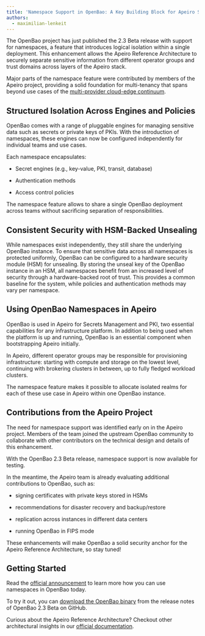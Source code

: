 ```yaml
---
title: 'Namespace Support in OpenBao: A Key Building Block for Apeiro Security Architecture'
authors:
  - maximilian-lenkeit
---
```


The OpenBao project has just published the 2.3 Beta release with support for namespaces, a feature that introduces logical isolation within a single deployment. This enhancement allows the Apeiro Reference Architecture to securely separate sensitive information from different operator groups and trust domains across layers of the Apeiro stack.

Major parts of the namespace feature were contributed by members of the Apeiro project, providing a solid foundation for multi-tenancy that spans beyond use cases of the [multi-provider cloud-edge continuum](https://8ra.com).

<!-- truncate -->

## Structured Isolation Across Engines and Policies

OpenBao comes with a range of pluggable engines for managing sensitive data such as secrets or private keys of PKIs. With the introduction of namespaces, these engines can now be configured independently for individual teams and use cases.

Each namespace encapsulates:

- Secret engines (e.g., key-value, PKI, transit, database)

- Authentication methods

- Access control policies

The namespace feature allows to share a single OpenBao deployment across teams without sacrificing separation of responsibilities.

## Consistent Security with HSM-Backed Unsealing

While namespaces exist independently, they still share the underlying OpenBao instance. To ensure that sensitive data across all namespaces is protected uniformly, OpenBao can be configured to a hardware security module (HSM) for unsealing. By storing the unseal key of the OpenBao instance in an HSM, all namespaces benefit from an increased level of security through a hardware-backed root of trust. This provides a common baseline for the system, while policies and authentication methods may vary per namespace.

## Using OpenBao Namespaces in Apeiro

OpenBao is used in Apeiro for Secrets Management and PKI, two essential capabilities for any infrastructure platform. In addition to being used when the platform is up and running, OpenBao is an essential component when bootstrapping Apeiro initially.

In Apeiro, different operator groups may be responsible for provisioning infrastructure: starting with compute and storage on the lowest level, continuing with brokering clusters in between, up to fully fledged workload clusters.

The namespace feature makes it possible to allocate isolated realms for each of these use case in Apeiro within one OpenBao instance.

## Contributions from the Apeiro Project

The need for namespace support was identified early on in the Apeiro project. Members of the team joined the upstream OpenBao community to collaborate with other contributors on the technical design and details of this enhancement.

With the OpenBao 2.3 Beta release, namespace support is now available for testing.

In the meantime, the Apeiro team is already evaluating additional contributions to OpenBao, such as:

- signing certificates with private keys stored in HSMs

- recommendations for disaster recovery and backup/restore

- replication across instances in different data centers

- running OpenBao in FIPS mode

These enhancements will make OpenBao a solid security anchor for the Apeiro Reference Architecture, so stay tuned!

## Getting Started

Read the [official announcement](https://openbao.org/blog/namespaces-announcement) to learn more how you can use namespaces in OpenBao today.

To try it out, you can [download the OpenBao binary](https://github.com/openbao/openbao/releases/tag/v2.3.0-beta20250528) from the release notes of OpenBao 2.3 Beta on GitHub.

Curious about the Apeiro Reference Architecture? Checkout other architectural insights in our [official documentation](https://documentation.apeirora.eu).
